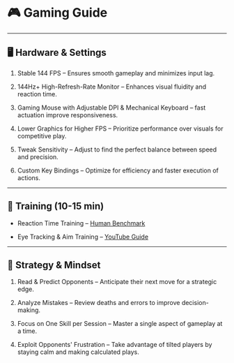 # 🎮 Gaming Guide

---

## 🖥️ Hardware & Settings
1. Stable 144 FPS – Ensures smooth gameplay and minimizes input lag.

2. 144Hz+ High-Refresh-Rate Monitor – Enhances visual fluidity and reaction time.

3. Gaming Mouse with Adjustable DPI & Mechanical Keyboard – fast actuation improve responsiveness.

4. Lower Graphics for Higher FPS – Prioritize performance over visuals for competitive play.


5. Tweak Sensitivity – Adjust to find the perfect balance between speed and precision.


6. Custom Key Bindings – Optimize for efficiency and faster execution of actions.

---

## 🎯 Training (10-15 min)
- Reaction Time Training – [Human Benchmark](https://humanbenchmark.com)

- Eye Tracking & Aim Training – [YouTube Guide](https://youtu.be/gCR5EbuNcIE?si=FusWqYvJ2-jpgntX)

---

## 🧠 Strategy & Mindset
1. Read & Predict Opponents – Anticipate their next move for a strategic edge.


2. Analyze Mistakes – Review deaths and errors to improve decision-making.


3. Focus on One Skill per Session – Master a single aspect of gameplay at a time.


4. Exploit Opponents' Frustration – Take advantage of tilted players by staying calm and making calculated plays.

